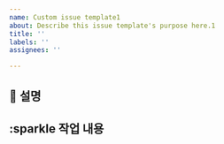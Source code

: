 ```yaml
---
name: Custom issue template1
about: Describe this issue template's purpose here.1
title: ''
labels: ''
assignees: ''

---
```


## 📄 설명


## :sparkle 작업 내용

